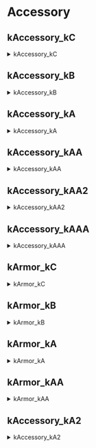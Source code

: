 # Accessory

## kAccessory_kC

<details><summary>kAccessory_kC</summary>

| Weapon | Icon |
| --- | --- |
| kSTR | noIMG |
| kDEX | noIMG |
| kINT | noIMG |
| kCON | noIMG |
| kWIS | noIMG |
| kCHA | noIMG |
| kAttackRangeMod | noIMG |
| kCriticalAttack | noIMG |
| kCriticalDefense | noIMG |
| kHpMax | noIMG |
| kHpRegen | noIMG |
| kCostMax | noIMG |
| kCostRegen | noIMG |
| kActiveCostConsumptionModifier | noIMG |
| kStaminaMax | noIMG |
| kStaminaRegen | noIMG |
| kSkillCooldownModifier | noIMG |
| kPhysicalAmplification | noIMG |
| kFireAmplification | noIMG |
| kWaterAmplification | noIMG |
| kWindAmplification | noIMG |
| kEarthAmplification | noIMG |
| kPhysicalResistance | noIMG |
| kFireResistance | noIMG |
| kWaterResistance | noIMG |
| kWindResistance | noIMG |
| kEarthResistance | noIMG |
| kAdjustExpAcquired | noIMG |
| kAdjustGoldDrop | noIMG |
| kAdjustItemDrop | noIMG |
| kAdjustResourceDrop | noIMG |
| kPotionHealModifier | noIMG |
| kCollideAmplification | noIMG |
| kCollideResistance | noIMG |
| kMeleeAccuracy | noIMG |
| kRangeAccuracy | noIMG |
| kMagicAccuracy | noIMG |
| kMeleeEvasion | noIMG |
| kRangeEvasion | noIMG |
| kMagicEvasion | noIMG |
| kDamageReduction | noIMG |
| kDamageReductionPenetration | noIMG |
| kBelongingWeightCap | noIMG |
| kBonusAttackPower | noIMG |
| kBonusMythicBeastAttackPower | noIMG |
| kBonusDemonAttackPower | noIMG |
| kBonusPlantAttackPower | noIMG |
| kBonusAnimalAttackPower | noIMG |
| kBonusInsectAttackPower | noIMG |
| kBonusUndeadAttackPower | noIMG |
| kBonusDragonkinAttackPower | noIMG |
| kBonusHumanoidAttackPower | noIMG |
| kBonusElementalAttackPower | noIMG |
| kBonusConstructAttackPower | noIMG |
| kWeakenAccuracy | noIMG |
| kStunAccuracy | noIMG |
| kPetrificationAccuracy | noIMG |
| kSleepAccuracy | noIMG |
| kSilenceAccuracy | noIMG |
| kBindAccuracy | noIMG |
| kBlindAccuracy | noIMG |
| kWeakenTolerance | noIMG |
| kStunTolerance | noIMG |
| kPetrificationTolerance | noIMG |
| kSleepTolerance | noIMG |
| kSilenceTolerance | noIMG |
| kBindTolerance | noIMG |
| kBlindTolerance | noIMG |
| kArmorClass | noIMG |
| fishingrod_c_t1_nomal_002 | <img src='./Image/Icon/Item_128/Equip/Weapon/i_fish_fishingRod_001.png' style='height:75px; width:auto;'> |
</details>

## kAccessory_kB

<details><summary>kAccessory_kB</summary>

| Weapon | Icon |
| --- | --- |
| ring_b_t1_nomal_001 | <img src='./Image/Icon/Item_128/Equip/Acc/IT_P_Ring_00011.png' style='height:75px; width:auto;'> |
| ring_b_t1_nomal_002 | <img src='./Image/Icon/Item_128/Equip/Acc/IT_P_Ring_00008.png' style='height:75px; width:auto;'> |
| ring_b_t1_nomal_003 | <img src='./Image/Icon/Item_128/Equip/Acc/IT_P_Ring_00007.png' style='height:75px; width:auto;'> |
| ring_b_t1_nomal_004 | <img src='./Image/Icon/Item_128/Equip/Acc/IT_P_Ring_00019.png' style='height:75px; width:auto;'> |
| necklace_b_t1_nomal_001 | <img src='./Image/Icon/Item_128/Equip/Acc/IT_P_Necklace_00009.png' style='height:75px; width:auto;'> |
| necklace_b_t1_nomal_002 | <img src='./Image/Icon/Item_128/Equip/Acc/IT_P_Necklace_00010.png' style='height:75px; width:auto;'> |
| necklace_b_t1_nomal_003 | <img src='./Image/Icon/Item_128/Equip/Acc/IT_P_Necklace_00014.png' style='height:75px; width:auto;'> |
| necklace_b_t1_nomal_004 | <img src='./Image/Icon/Item_128/Equip/Acc/IT_P_Necklace_00012.png' style='height:75px; width:auto;'> |
| bracelet_b_t1_nomal_001 | <img src='./Image/Icon/Item_128/Equip/Acc/IT_P_Bracelet_00005.png' style='height:75px; width:auto;'> |
| bracelet_b_t1_nomal_002 | <img src='./Image/Icon/Item_128/Equip/Acc/IT_P_Bracelet_00007.png' style='height:75px; width:auto;'> |
| bracelet_b_t1_nomal_003 | <img src='./Image/Icon/Item_128/Equip/Acc/IT_P_Bracelet_00019.png' style='height:75px; width:auto;'> |
| bracelet_b_t1_nomal_004 | <img src='./Image/Icon/Item_128/Equip/Acc/IT_P_Bracelet_00015.png' style='height:75px; width:auto;'> |
| belt_b_t1_nomal_002 | <img src='./Image/Icon/Item_128/Equip/Acc/IT_P_Belt_00002.png' style='height:75px; width:auto;'> |
| belt_b_t1_nomal_003 | <img src='./Image/Icon/Item_128/Equip/Acc/IT_P_Belt_00003.png' style='height:75px; width:auto;'> |
| belt_b_t1_nomal_004 | <img src='./Image/Icon/Item_128/Equip/Acc/IT_P_Belt_00004.png' style='height:75px; width:auto;'> |
| belt_b_t1_nomal_005 | <img src='./Image/Icon/Item_128/Equip/Acc/IT_P_Belt_00005.png' style='height:75px; width:auto;'> |
| fishingrod_b_t1_nomal_002 | <img src='./Image/Icon/Item_128/Equip/Weapon/i_fish_fishingRod_002.png' style='height:75px; width:auto;'> |
</details>

## kAccessory_kA

<details><summary>kAccessory_kA</summary>

| Weapon | Icon |
| --- | --- |
| ring_a_t1_nomal_001 | <img src='./Image/Icon/Item_128/Equip/Acc/IT_P_Ring_00001.png' style='height:75px; width:auto;'> |
| ring_a_t1_nomal_002 | <img src='./Image/Icon/Item_128/Equip/Acc/IT_P_Ring_00023.png' style='height:75px; width:auto;'> |
| ring_a_t1_nomal_003 | <img src='./Image/Icon/Item_128/Equip/Acc/IT_P_Ring_00012.png' style='height:75px; width:auto;'> |
| ring_a_t1_nomal_004 | <img src='./Image/Icon/Item_128/Equip/Acc/IT_P_Ring_00010.png' style='height:75px; width:auto;'> |
| ring_a_t2_addoption_001 | <img src='./Image/Icon/Item_128/Equip/Acc/IT_P_Ring_00006.png' style='height:75px; width:auto;'> |
| necklace_a_t1_nomal_001 | <img src='./Image/Icon/Item_128/Equip/Acc/IT_P_Necklace_00024.png' style='height:75px; width:auto;'> |
| necklace_a_t1_nomal_002 | <img src='./Image/Icon/Item_128/Equip/Acc/IT_P_Necklace_00004.png' style='height:75px; width:auto;'> |
| necklace_a_t1_nomal_003 | <img src='./Image/Icon/Item_128/Equip/Acc/IT_P_Necklace_00007.png' style='height:75px; width:auto;'> |
| necklace_a_t1_nomal_004 | <img src='./Image/Icon/Item_128/Equip/Acc/IT_P_Necklace_00005.png' style='height:75px; width:auto;'> |
| necklace_a_t2_addoption_001 | <img src='./Image/Icon/Item_128/Equip/Acc/IT_P_Necklace_00021.png' style='height:75px; width:auto;'> |
| bracelet_a_t1_nomal_001 | <img src='./Image/Icon/Item_128/Equip/Acc/IT_P_Bracelet_00012.png' style='height:75px; width:auto;'> |
| bracelet_a_t1_nomal_002 | <img src='./Image/Icon/Item_128/Equip/Acc/IT_P_Bracelet_00006.png' style='height:75px; width:auto;'> |
| bracelet_a_t1_nomal_003 | <img src='./Image/Icon/Item_128/Equip/Acc/IT_P_Bracelet_00021.png' style='height:75px; width:auto;'> |
| bracelet_a_t1_nomal_004 | <img src='./Image/Icon/Item_128/Equip/Acc/IT_P_Bracelet_00024.png' style='height:75px; width:auto;'> |
| bracelet_a_t2_addoption_001 | <img src='./Image/Icon/Item_128/Equip/Acc/IT_P_Bracelet_00014.png' style='height:75px; width:auto;'> |
| belt_a_t1_nomal_001 | <img src='./Image/Icon/Item_128/Equip/Acc/IT_P_Belt_00007.png' style='height:75px; width:auto;'> |
| belt_a_t1_nomal_002 | <img src='./Image/Icon/Item_128/Equip/Acc/IT_P_Belt_00008.png' style='height:75px; width:auto;'> |
| belt_a_t1_nomal_003 | <img src='./Image/Icon/Item_128/Equip/Acc/IT_P_Belt_00009.png' style='height:75px; width:auto;'> |
| belt_a_t1_nomal_004 | <img src='./Image/Icon/Item_128/Equip/Acc/IT_P_Belt_00010.png' style='height:75px; width:auto;'> |
| belt_a_t2_addoption_001 | <img src='./Image/Icon/Item_128/Equip/Acc/IT_P_Belt_00011.png' style='height:75px; width:auto;'> |
| fishingrod_a_t1_nomal_002 | <img src='./Image/Icon/Item_128/Equip/Weapon/i_fish_fishingRod_003.png' style='height:75px; width:auto;'> |
| fishingrod_a_t1_nomal_003 | <img src='./Image/Icon/Item_128/Equip/Weapon/i_fish_fishingRod_007.png' style='height:75px; width:auto;'> |
| ring_a_Nudge_001 | <img src='./Image/Icon/Item_128/Equip/Acc/IT_P_Ring_00017.png' style='height:75px; width:auto;'> |
| ring_a_Nudge_002 | <img src='./Image/Icon/Item_128/Equip/Acc/IT_P_Ring_00016.png' style='height:75px; width:auto;'> |
| ring_a_Nudge_003 | <img src='./Image/Icon/Item_128/Equip/Acc/IT_P_Ring_00015.png' style='height:75px; width:auto;'> |
| necklace_a_Nudge_001 | <img src='./Image/Icon/Item_128/Equip/Acc/IT_P_Necklace_00025.png' style='height:75px; width:auto;'> |
| necklace_a_Nudge_002 | <img src='./Image/Icon/Item_128/Equip/Acc/IT_P_Necklace_00026.png' style='height:75px; width:auto;'> |
| necklace_a_Nudge_003 | <img src='./Image/Icon/Item_128/Equip/Acc/IT_P_Necklace_00011.png' style='height:75px; width:auto;'> |
| bracelet_a_Nudge_001 | <img src='./Image/Icon/Item_128/Equip/Acc/IT_P_Bracelet_00025.png' style='height:75px; width:auto;'> |
| bracelet_a_Nudge_002 | <img src='./Image/Icon/Item_128/Equip/Acc/IT_P_Bracelet_00002.png' style='height:75px; width:auto;'> |
| bracelet_a_Nudge_003 | <img src='./Image/Icon/Item_128/Equip/Acc/IT_P_Bracelet_00026.png' style='height:75px; width:auto;'> |
| bracelet_a_t1_Arena_001 | <img src='./Image/Icon/Item_128/Equip/Acc/PC_Bracelet_00002.png' style='height:75px; width:auto;'> |
| bracelet_a_t1_Arena_002 | <img src='./Image/Icon/Item_128/Equip/Acc/PC_Bracelet_00004.png' style='height:75px; width:auto;'> |
| bracelet_a_t1_Arena_003 | <img src='./Image/Icon/Item_128/Equip/Acc/PC_Bracelet_00007.png' style='height:75px; width:auto;'> |
| bracelet_a_t1_Arena_004 | <img src='./Image/Icon/Item_128/Equip/Acc/PC_Bracelet_00010.png' style='height:75px; width:auto;'> |
| bracelet_a_t1_Arena_005 | <img src='./Image/Icon/Item_128/Equip/Acc/PC_Bracelet_00011.png' style='height:75px; width:auto;'> |
</details>

## kAccessory_kAA

<details><summary>kAccessory_kAA</summary>

| Weapon | Icon |
| --- | --- |
| ring_a_t2_addoption_003 | <img src='./Image/Icon/Item_128/Equip/Acc/IT_P_Ring_00021.png' style='height:75px; width:auto;'> |
| ring_a_t2_addoption_004 | <img src='./Image/Icon/Item_128/Equip/Acc/IT_P_Ring_00024.png' style='height:75px; width:auto;'> |
| ring_a_t2_addoption_005 | <img src='./Image/Icon/Item_128/Equip/Acc/IT_P_Ring_00002.png' style='height:75px; width:auto;'> |
| ring_aa_t3_boss_002 | <img src='./Image/Icon/Item_128/Equip/Acc/IT_P_Ring_00018.png' style='height:75px; width:auto;'> |
| ring_aa_t1_nomal_001 | <img src='./Image/Icon/Item_128/Equip/Acc/IT_P_Ring_00014.png' style='height:75px; width:auto;'> |
| ring_aa_t1_nomal_002 | <img src='./Image/Icon/Item_128/Equip/Acc/IT_P_Ring_00004.png' style='height:75px; width:auto;'> |
| ring_aa_t1_nomal_003 | <img src='./Image/Icon/Item_128/Equip/Acc/IT_P_Ring_00005.png' style='height:75px; width:auto;'> |
| ring_aa_t1_nomal_004 | <img src='./Image/Icon/Item_128/Equip/Acc/IT_P_Ring_00003.png' style='height:75px; width:auto;'> |
| ring_aa_t1_nomal_009 | <img src='./Image/Icon/Item_128/Equip/Acc/IT_P_Ring_00032.png' style='height:75px; width:auto;'> |
| ring_aa_t1_nomal_010 | <img src='./Image/Icon/Item_128/Equip/Acc/IT_P_Ring_00033.png' style='height:75px; width:auto;'> |
| necklace_a_t2_addoption_003 | <img src='./Image/Icon/Item_128/Equip/Acc/IT_P_Necklace_00002.png' style='height:75px; width:auto;'> |
| necklace_a_t2_addoption_004 | <img src='./Image/Icon/Item_128/Equip/Acc/IT_P_Necklace_00008.png' style='height:75px; width:auto;'> |
| necklace_a_t2_addoption_005 | <img src='./Image/Icon/Item_128/Equip/Acc/IT_P_Necklace_00023.png' style='height:75px; width:auto;'> |
| necklace_aa_t3_boss_002 | <img src='./Image/Icon/Item_128/Equip/Acc/IT_P_Necklace_00015.png' style='height:75px; width:auto;'> |
| necklace_aa_t1_nomal_001 | <img src='./Image/Icon/Item_128/Equip/Acc/IT_P_Necklace_00003.png' style='height:75px; width:auto;'> |
| necklace_aa_t1_nomal_002 | <img src='./Image/Icon/Item_128/Equip/Acc/IT_P_Necklace_00001.png' style='height:75px; width:auto;'> |
| necklace_aa_t1_nomal_003 | <img src='./Image/Icon/Item_128/Equip/Acc/IT_P_Necklace_00006.png' style='height:75px; width:auto;'> |
| necklace_aa_t1_nomal_004 | <img src='./Image/Icon/Item_128/Equip/Acc/IT_P_Necklace_00019.png' style='height:75px; width:auto;'> |
| necklace_aa_t1_nomal_005 | <img src='./Image/Icon/Item_128/Equip/Acc/IT_P_Necklace_00017.png' style='height:75px; width:auto;'> |
| bracelet_a_t2_addoption_003 | <img src='./Image/Icon/Item_128/Equip/Acc/IT_P_Bracelet_00004.png' style='height:75px; width:auto;'> |
| bracelet_a_t2_addoption_004 | <img src='./Image/Icon/Item_128/Equip/Acc/IT_P_Bracelet_00003.png' style='height:75px; width:auto;'> |
| bracelet_a_t2_addoption_005 | <img src='./Image/Icon/Item_128/Equip/Acc/IT_P_Bracelet_00001.png' style='height:75px; width:auto;'> |
| bracelet_aa_t3_boss_002 | <img src='./Image/Icon/Item_128/Equip/Acc/IT_P_Bracelet_00018.png' style='height:75px; width:auto;'> |
| bracelet_aa_t1_nomal_001 | <img src='./Image/Icon/Item_128/Equip/Acc/IT_P_Bracelet_00013.png' style='height:75px; width:auto;'> |
| bracelet_aa_t1_nomal_002 | <img src='./Image/Icon/Item_128/Equip/Acc/IT_P_Bracelet_00010.png' style='height:75px; width:auto;'> |
| bracelet_aa_t1_nomal_003 | <img src='./Image/Icon/Item_128/Equip/Acc/IT_P_Bracelet_00008.png' style='height:75px; width:auto;'> |
| bracelet_aa_t1_nomal_004 | <img src='./Image/Icon/Item_128/Equip/Acc/IT_P_Bracelet_00023.png' style='height:75px; width:auto;'> |
| belt_a_t2_addoption_003 | <img src='./Image/Icon/Item_128/Equip/Acc/IT_P_Belt_00013.png' style='height:75px; width:auto;'> |
| belt_a_t2_addoption_004 | <img src='./Image/Icon/Item_128/Equip/Acc/IT_P_Belt_00014.png' style='height:75px; width:auto;'> |
| belt_a_t2_addoption_005 | <img src='./Image/Icon/Item_128/Equip/Acc/IT_P_Belt_00015.png' style='height:75px; width:auto;'> |
| belt_aa_t3_boss_002 | <img src='./Image/Icon/Item_128/Equip/Acc/IT_P_Belt_00018.png' style='height:75px; width:auto;'> |
| belt_aa_t1_nomal_001 | <img src='./Image/Icon/Item_128/Equip/Acc/IT_P_Belt_00019.png' style='height:75px; width:auto;'> |
| belt_aa_t1_nomal_003 | <img src='./Image/Icon/Item_128/Equip/Acc/IT_P_Belt_00021.png' style='height:75px; width:auto;'> |
| belt_aa_t1_nomal_004 | <img src='./Image/Icon/Item_128/Equip/Acc/IT_P_Belt_00022.png' style='height:75px; width:auto;'> |
| belt_aa_t1_nomal_008 | <img src='./Image/Icon/Item_128/Equip/Acc/IT_P_Belt_00031.png' style='height:75px; width:auto;'> |
| fishingrod_aa_t1_nomal_003 | <img src='./Image/Icon/Item_128/Equip/Weapon/i_fish_fishingRod_004.png' style='height:75px; width:auto;'> |
| fishingrod_aa_t1_nomal_004 | <img src='./Image/Icon/Item_128/Equip/Weapon/i_fish_fishingRod_005.png' style='height:75px; width:auto;'> |
| fishingrod_aa_t1_nomal_005 | <img src='./Image/Icon/Item_128/Equip/Weapon/i_fish_fishingRod_006.png' style='height:75px; width:auto;'> |
| fishingrod_aa_t1_nomal_006 | <img src='./Image/Icon/Item_128/Equip/Weapon/i_fish_fishingRod_008.png' style='height:75px; width:auto;'> |
| fishingrod_aa_t1_nomal_007 | <img src='./Image/Icon/Item_128/Equip/Weapon/i_fish_fishingRod_009.png' style='height:75px; width:auto;'> |
| fishingrod_aa_t1_nomal_008 | <img src='./Image/Icon/Item_128/Equip/Weapon/i_fish_fishingRod_010.png' style='height:75px; width:auto;'> |
| fishingrod_a_t1_Exceptional_001 | <img src='./Image/Icon/Item_128/Equip/Weapon/i_fish_fishingRod_013.png' style='height:75px; width:auto;'> |
| bracelet_aa_t1_Arena_001 | <img src='./Image/Icon/Item_128/Equip/Acc/PC_Bracelet_00002A.png' style='height:75px; width:auto;'> |
| bracelet_aa_t1_Arena_002 | <img src='./Image/Icon/Item_128/Equip/Acc/PC_Bracelet_00004A.png' style='height:75px; width:auto;'> |
| bracelet_aa_t1_Arena_003 | <img src='./Image/Icon/Item_128/Equip/Acc/PC_Bracelet_00007A.png' style='height:75px; width:auto;'> |
| bracelet_aa_t1_Arena_004 | <img src='./Image/Icon/Item_128/Equip/Acc/PC_Bracelet_00010A.png' style='height:75px; width:auto;'> |
| bracelet_aa_t1_Arena_005 | <img src='./Image/Icon/Item_128/Equip/Acc/PC_Bracelet_00011A.png' style='height:75px; width:auto;'> |
| necklace_aa_t1_Arena_001 | <img src='./Image/Icon/Item_128/Equip/Acc/PC_Necklace_00015.png' style='height:75px; width:auto;'> |
| necklace_aa_t1_Arena_002 | <img src='./Image/Icon/Item_128/Equip/Acc/PC_Necklace_00011.png' style='height:75px; width:auto;'> |
| necklace_aa_t1_Arena_003 | <img src='./Image/Icon/Item_128/Equip/Acc/PC_Necklace_00014.png' style='height:75px; width:auto;'> |
| necklace_aa_t1_Arena_004 | <img src='./Image/Icon/Item_128/Equip/Acc/PC_Necklace_00010.png' style='height:75px; width:auto;'> |
</details>

## kAccessory_kAA2

<details><summary>kAccessory_kAA2</summary>

| Weapon | Icon |
| --- | --- |
| ring_aa_t3_boss_003 | <img src='./Image/Icon/Item_128/Equip/Acc/IT_P_Ring_00020.png' style='height:75px; width:auto;'> |
| bracelet_aa_t1_nomal_007 | <img src='./Image/Icon/Item_128/Equip/Acc/IT_P_Bracelet_00035.png' style='height:75px; width:auto;'> |
| belt_aa_t1_nomal_007 | <img src='./Image/Icon/Item_128/Equip/Acc/IT_P_Belt_00030.png' style='height:75px; width:auto;'> |
| ring_aa_t1_nomal_011 | <img src='./Image/Icon/Item_128/Equip/Acc/IT_P_Ring_00038.png' style='height:75px; width:auto;'> |
| ring_aa_t1_nomal_012 | <img src='./Image/Icon/Item_128/Equip/Acc/IT_P_Ring_00039.png' style='height:75px; width:auto;'> |
| ring_aa_t1_nomal_013 | <img src='./Image/Icon/Item_128/Equip/Acc/IT_P_Ring_00043.png' style='height:75px; width:auto;'> |
| ring_aa_t1_nomal_014 | <img src='./Image/Icon/Item_128/Equip/Acc/IT_P_Ring_00044.png' style='height:75px; width:auto;'> |
| necklace_aa_t1_nomal_008 | <img src='./Image/Icon/Item_128/Equip/Acc/IT_P_Necklace_00035.png' style='height:75px; width:auto;'> |
| necklace_aa_t1_nomal_009 | <img src='./Image/Icon/Item_128/Equip/Acc/IT_P_Necklace_00036.png' style='height:75px; width:auto;'> |
| bracelet_aa_t1_nomal_008 | <img src='./Image/Icon/Item_128/Equip/Acc/IT_P_Bracelet_00034.png' style='height:75px; width:auto;'> |
| bracelet_aa_t1_nomal_009 | <img src='./Image/Icon/Item_128/Equip/Acc/IT_P_Bracelet_00033.png' style='height:75px; width:auto;'> |
| belt_aa_t1_nomal_009 | <img src='./Image/Icon/Item_128/Equip/Acc/IT_P_Belt_00036.png' style='height:75px; width:auto;'> |
| belt_aa_t1_nomal_010 | <img src='./Image/Icon/Item_128/Equip/Acc/IT_P_Belt_00037.png' style='height:75px; width:auto;'> |
| ring_aa_t2_boss_002 | <img src='./Image/Icon/Item_128/Equip/Acc/IT_P_Ring_00040.png' style='height:75px; width:auto;'> |
| ring_aa_t2_boss_004 | <img src='./Image/Icon/Item_128/Equip/Acc/IT_P_Ring_00042.png' style='height:75px; width:auto;'> |
| ring_aa_t2_boss_003 | <img src='./Image/Icon/Item_128/Equip/Acc/IT_P_Ring_00041.png' style='height:75px; width:auto;'> |
| ring_aa_t2_normal_002 | <img src='./Image/Icon/Item_128/Equip/Acc/IT_P_Ring_00036.png' style='height:75px; width:auto;'> |
| ring_aa_t2_normal_001 | <img src='./Image/Icon/Item_128/Equip/Acc/IT_P_Ring_00034.png' style='height:75px; width:auto;'> |
| necklace_aa_t2_boss_002 | <img src='./Image/Icon/Item_128/Equip/Acc/IT_P_Necklace_00040.png' style='height:75px; width:auto;'> |
| necklace_aa_t2_boss_003 | <img src='./Image/Icon/Item_128/Equip/Acc/IT_P_Necklace_00042.png' style='height:75px; width:auto;'> |
| necklace_aa_t2_boss_001 | <img src='./Image/Icon/Item_128/Equip/Acc/IT_P_Necklace_00041.png' style='height:75px; width:auto;'> |
| bracelet_aa_t2_boss_002 | <img src='./Image/Icon/Item_128/Equip/Acc/IT_P_Bracelet_00040.png' style='height:75px; width:auto;'> |
| bracelet_aa_t2_boss_003 | <img src='./Image/Icon/Item_128/Equip/Acc/IT_P_Bracelet_00042.png' style='height:75px; width:auto;'> |
| bracelet_aa_t2_boss_004 | <img src='./Image/Icon/Item_128/Equip/Acc/IT_P_Bracelet_00041.png' style='height:75px; width:auto;'> |
| belt_aa_t2_boss_002 | <img src='./Image/Icon/Item_128/Equip/Acc/IT_P_Belt_00041.png' style='height:75px; width:auto;'> |
| belt_aa_t2_boss_003 | <img src='./Image/Icon/Item_128/Equip/Acc/IT_P_Belt_00040.png' style='height:75px; width:auto;'> |
| ring_aa2_t1_normal_015 | <img src='./Image/Icon/Item_128/Equip/Acc/IT_P_Ring_00045.png' style='height:75px; width:auto;'> |
| ring_aa2_t1_normal_016 | <img src='./Image/Icon/Item_128/Equip/Acc/IT_P_Ring_00046.png' style='height:75px; width:auto;'> |
| ring_aa2_t1_normal_017 | <img src='./Image/Icon/Item_128/Equip/Acc/IT_P_Ring_00047.png' style='height:75px; width:auto;'> |
| ring_aa2_t1_normal_018 | <img src='./Image/Icon/Item_128/Equip/Acc/IT_P_Ring_00048.png' style='height:75px; width:auto;'> |
| ring_aa2_t1_normal_019 | <img src='./Image/Icon/Item_128/Equip/Acc/IT_P_Ring_00049.png' style='height:75px; width:auto;'> |
| ring_aa2_t1_normal_020 | <img src='./Image/Icon/Item_128/Equip/Acc/IT_P_Ring_00050.png' style='height:75px; width:auto;'> |
| ring_aa2_t1_normal_021 | <img src='./Image/Icon/Item_128/Equip/Acc/IT_P_Ring_00051.png' style='height:75px; width:auto;'> |
| ring_aa2_t1_normal_022 | <img src='./Image/Icon/Item_128/Equip/Acc/IT_P_Ring_00052.png' style='height:75px; width:auto;'> |
| necklace_aa2_t1_normal_010 | <img src='./Image/Icon/Item_128/Equip/Acc/IT_P_Necklace_00043.png' style='height:75px; width:auto;'> |
| necklace_aa2_t1_normal_011 | <img src='./Image/Icon/Item_128/Equip/Acc/IT_P_Necklace_00044.png' style='height:75px; width:auto;'> |
| necklace_aa2_t1_normal_012 | <img src='./Image/Icon/Item_128/Equip/Acc/IT_P_Necklace_00045.png' style='height:75px; width:auto;'> |
| necklace_aa2_t1_normal_013 | <img src='./Image/Icon/Item_128/Equip/Acc/IT_P_Necklace_00046.png' style='height:75px; width:auto;'> |
| bracelet_aa2_t1_normal_010 | <img src='./Image/Icon/Item_128/Equip/Acc/IT_P_Bracelet_00043.png' style='height:75px; width:auto;'> |
| bracelet_aa2_t1_normal_011 | <img src='./Image/Icon/Item_128/Equip/Acc/IT_P_Bracelet_00044.png' style='height:75px; width:auto;'> |
| bracelet_aa2_t1_normal_012 | <img src='./Image/Icon/Item_128/Equip/Acc/IT_P_Bracelet_00045.png' style='height:75px; width:auto;'> |
| bracelet_aa2_t1_normal_013 | <img src='./Image/Icon/Item_128/Equip/Acc/IT_P_Bracelet_00046.png' style='height:75px; width:auto;'> |
| belt_aa2_t1_normal_011 | <img src='./Image/Icon/Item_128/Equip/Acc/IT_P_Belt_00043.png' style='height:75px; width:auto;'> |
| belt_aa2_t1_normal_012 | <img src='./Image/Icon/Item_128/Equip/Acc/IT_P_Belt_00044.png' style='height:75px; width:auto;'> |
| belt_aa2_t1_normal_013 | <img src='./Image/Icon/Item_128/Equip/Acc/IT_P_Belt_00045.png' style='height:75px; width:auto;'> |
| belt_aa2_t1_normal_014 | <img src='./Image/Icon/Item_128/Equip/Acc/IT_P_Belt_00046.png' style='height:75px; width:auto;'> |
| ear_aa_t2_normal_001 | <img src='./Image/Icon/Item_128/Equip/Acc/IT_P_Earring_00051.png' style='height:75px; width:auto;'> |
| ear_aa_t2_normal_002 | <img src='./Image/Icon/Item_128/Equip/Acc/IT_P_Earring_00052.png' style='height:75px; width:auto;'> |
| ear_aa_t2_normal_003 | <img src='./Image/Icon/Item_128/Equip/Acc/IT_P_Earring_00053.png' style='height:75px; width:auto;'> |
| ear_aa_t2_normal_004 | <img src='./Image/Icon/Item_128/Equip/Acc/IT_P_Earring_00054.png' style='height:75px; width:auto;'> |
| ear_aa_t1_normal_001 | <img src='./Image/Icon/Item_128/Equip/Acc/IT_P_Earring_00001.png' style='height:75px; width:auto;'> |
| ear_aa_t1_normal_002 | <img src='./Image/Icon/Item_128/Equip/Acc/IT_P_Earring_00004.png' style='height:75px; width:auto;'> |
| ear_aa_t1_normal_003 | <img src='./Image/Icon/Item_128/Equip/Acc/IT_P_Earring_00002.png' style='height:75px; width:auto;'> |
| ear_aa_t1_normal_004 | <img src='./Image/Icon/Item_128/Equip/Acc/IT_P_Earring_00003.png' style='height:75px; width:auto;'> |
</details>

## kAccessory_kAAA

<details><summary>kAccessory_kAAA</summary>

| Weapon | Icon |
| --- | --- |
| material_fish_bait_001 | <img src='./Image/Icon/Item_128/Misc/i_fish_Bait_001.png' style='height:75px; width:auto;'> |
| material_fish_bait_002 | <img src='./Image/Icon/Item_128/Misc/i_fish_Bait_002.png' style='height:75px; width:auto;'> |
| material_fish_bait_003 | <img src='./Image/Icon/Item_128/Misc/i_fish_Bait_003.png' style='height:75px; width:auto;'> |
| material_fish_bait_004 | <img src='./Image/Icon/Item_128/Misc/i_fish_Bait_004.png' style='height:75px; width:auto;'> |
| material_fish_bait_000 | <img src='./Image/Icon/Item_128/Misc/i_fish_Bait_default.png' style='height:75px; width:auto;'> |
</details>

## kArmor_kC

<details><summary>kArmor_kC</summary>

| Weapon | Icon |
| --- | --- |
| Dummy_kC_Acc | noIMG |
</details>

## kArmor_kB

<details><summary>kArmor_kB</summary>

| Weapon | Icon |
| --- | --- |
| Dummy_kB_Acc | noIMG |
</details>

## kArmor_kA

<details><summary>kArmor_kA</summary>

| Weapon | Icon |
| --- | --- |
| Dummy_kA_Acc | noIMG |
</details>

## kArmor_kAA

<details><summary>kArmor_kAA</summary>

| Weapon | Icon |
| --- | --- |
| Dummy_kAA_Acc | noIMG |
| Dummy_kAA2_Acc | noIMG |
</details>

## kAccessory_kA2

<details><summary>kAccessory_kA2</summary>

| Weapon | Icon |
| --- | --- |
| necklace_a_t2_addoption_007 | <img src='./Image/Icon/Item_128/Equip/Acc/IT_P_Necklace_00021A.png' style='height:75px; width:auto;'> |
| necklace_a_t1_nomal_005 | <img src='./Image/Icon/Item_128/Equip/Acc/IT_P_Necklace_00007A.png' style='height:75px; width:auto;'> |
| bracelet_a_t1_nomal_005 | <img src='./Image/Icon/Item_128/Equip/Acc/IT_P_Bracelet_00024A.png' style='height:75px; width:auto;'> |
| bracelet_a_t1_nomal_006 | <img src='./Image/Icon/Item_128/Equip/Acc/IT_P_Bracelet_00006A.png' style='height:75px; width:auto;'> |
| ring_a_t1_nomal_005 | <img src='./Image/Icon/Item_128/Equip/Acc/IT_P_Ring_00012A.png' style='height:75px; width:auto;'> |
| ring_a_t1_nomal_006 | <img src='./Image/Icon/Item_128/Equip/Acc/IT_P_Ring_00023A.png' style='height:75px; width:auto;'> |
| ring_a_t1_nomal_007 | <img src='./Image/Icon/Item_128/Equip/Acc/IT_P_Ring_00001A.png' style='height:75px; width:auto;'> |
| belt_a_t2_addoption_007 | <img src='./Image/Icon/Item_128/Equip/Acc/IT_P_Belt_00011A.png' style='height:75px; width:auto;'> |
| belt_a_t1_nomal_005 | <img src='./Image/Icon/Item_128/Equip/Acc/IT_P_Belt_00008A.png' style='height:75px; width:auto;'> |
| necklace_a_t1_nomal_005_event | <img src='./Image/Icon/Item_128/Equip/Acc/IT_P_Necklace_00007A.png' style='height:75px; width:auto;'> |
| bracelet_a_t1_nomal_006_event | <img src='./Image/Icon/Item_128/Equip/Acc/IT_P_Bracelet_00006A.png' style='height:75px; width:auto;'> |
| ring_a_t1_nomal_007_event | <img src='./Image/Icon/Item_128/Equip/Acc/IT_P_Ring_00001A.png' style='height:75px; width:auto;'> |
| ring_a_t1_nomal_006_event | <img src='./Image/Icon/Item_128/Equip/Acc/IT_P_Ring_00023A.png' style='height:75px; width:auto;'> |
| belt_a_t2_addoption_007_event | <img src='./Image/Icon/Item_128/Equip/Acc/IT_P_Belt_00011A.png' style='height:75px; width:auto;'> |
| necklace_a_t2_addoption_007_event | <img src='./Image/Icon/Item_128/Equip/Acc/IT_P_Necklace_00021A.png' style='height:75px; width:auto;'> |
| bracelet_a_t1_nomal_005_event | <img src='./Image/Icon/Item_128/Equip/Acc/IT_P_Bracelet_00024A.png' style='height:75px; width:auto;'> |
| ring_a_t1_nomal_005_event | <img src='./Image/Icon/Item_128/Equip/Acc/IT_P_Ring_00012A.png' style='height:75px; width:auto;'> |
</details>


